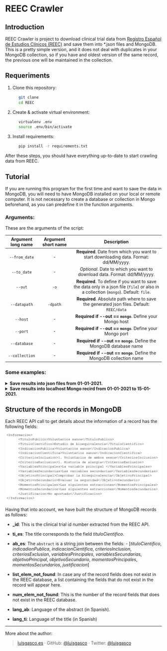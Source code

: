 # REEC Crawler

## Introduction
REEC Crawler is project to download clinical trial data from [Registro Español de Estudios Clínicos (REEC)](https://reec.aemps.es/reec/public/web.html) and save them into *.json files and MongoDB. This is a pretty simple version, and it does not deal with duplicates in your MongoDB collection, so if you have and oldest version of the same record, the previous one will be maintained in the collection.

## Requeriments

1. Clone this repository:

```bash
      git clone 
      cd REEC
```

2. Create & activate virtual environment:

```bash
      virtualenv .env
      source .env/bin/activate
```

3. Install requirements:
```bash
      pip install -r requirements.txt
```

After these steps, you should have everything up-to-date to start crawling data from REEC.

## Tutorial
If you are running this program for the first time and want to save the data in MongoDB, you will need to have MongoDB installed on your local or remote computer. It is not necessary to create a database or collection in Mongo beforehand, as you can predefine it in the function arguments.

### Arguments:
These are the arguments of the script:

|     Argument long name     |    Argument short name    |       Description              |
|:------------------:|:--------------------:|:-------------------:|
| `--from_date` | - |  **Required**. Date from which you want to start downloading data. Format: dd/MM/yyyy.|
| `--to_date` | - |      *Optional*. Date to which you want to download data. Format: dd/MM/yyyy.    |
|  `--out`  | `-o` |   **Required**. To define if you want to save the data only in a json file (`file`) or also in a collection (`mongo`). Default: `file`.   |
|  `--datapath`  | `-dpath` | **Required**. Absolute path where to save the generated json files. Default: `REEC/data` |
|  `--host`  | - | **Required if --out == `mongo`**. Define your Mongo host |
|  `--port`  | - | **Required if --out == `mongo`**. Define your Mongo port |
|  `--database`  | - |  **Required if --out == `mongo`**. Define the MongoDB database name  |
|  `--collection`  | -  |  **Required if --out == `mongo`**. Define the MongoDB collection name     |


### Some examples:

<details>
  <summary><b>Save results into json files from 01-01-2021. </b></summary>

```bash
python reec_script.py --from_date "01-01-2021" -o "file"
```
</details>
<details>
  <summary><b>Save results into localhost Mongo recird from 01-01-2021 to 15-01-2021. </b></summary>
      
```bash
python reec_script.py --from_date "01-01-2021" --to_date "15-01-2021" --out "mongo" --host "localhost" --port "27017" --database "new_database" --collection "test_collection"
```
</details>


## Structure of the records in MongoDB
Each REEC API call to get details about the information of a record has the following fields:
![Drag Racing](information_api_fields_image.PNG)

Having that into account, we have built the structure of MongoDB records as follows:
- **_id**: This is the clinical trial id number extracted from the REEC API.
- **ti_es**: The title corresponds to the field *tituloCientifico*.
- **ab_es**: The `abstract` is a string join between the fields:
      - [*tituloCientifico*, *indicadionPublica*, *indicacionCientifica*, *criteriosInclusion*, *criteriosExclusion*, *variablesPrincipales*, *variablesSecundarias*, *objetivoPrincipal*, *objetivoSecundario*, *momentosPrincipales*, *momentosSecundarios*, *justificacion*]

- **list_elem_not_found**: In case any of the record fields does not exist in the REEC database, a list containing the fields that do not exist in the record will appear here.
- **num_elem_not_found**: This is the number of the record fields that does not exist in the REEC database.
- **lang_ab**: Language of the abstract (in Spanish).
- **lang_ti**: Language of the title (in Spanish)


-----
More about the author:
> [luisgasco.es](http://luisgasco.es/) · GitHub:
> [@luisgasco](https://github.com/luisgasco) · Twitter:
> [@luisgasco](https://twitter.com/luisgasco)




